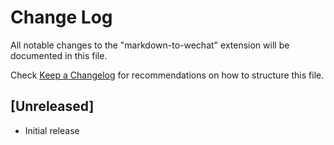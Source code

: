 # Change Log

All notable changes to the "markdown-to-wechat" extension will be documented in this file.

Check [Keep a Changelog](http://keepachangelog.com/) for recommendations on how to structure this file.

## [Unreleased]

- Initial release
